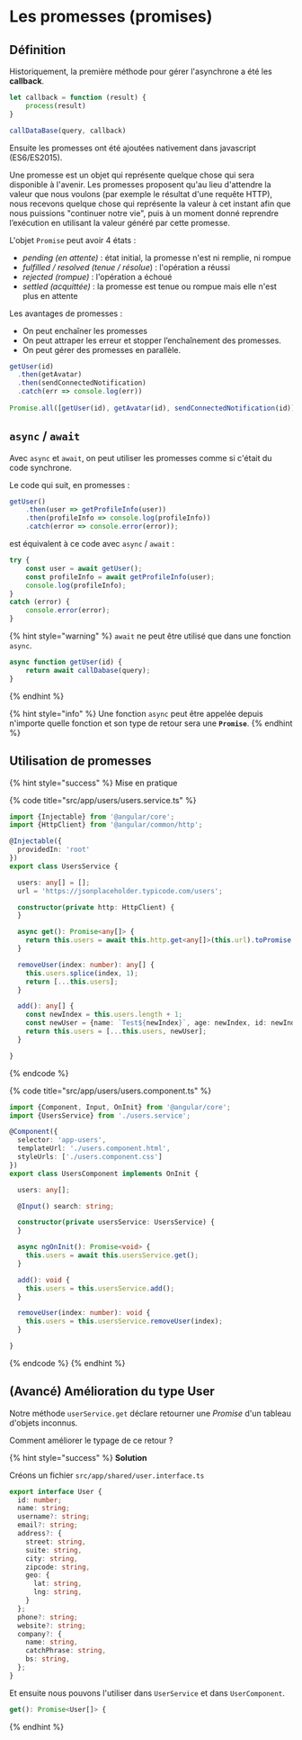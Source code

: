 # Les promesses \(promises\)

## Définition

Historiquement, la première méthode pour gérer l'asynchrone a été les **callback**.

```typescript
let callback = function (result) {
    process(result)
}

callDataBase(query, callback)
```

Ensuite les promesses ont été ajoutées nativement dans javascript \(ES6/ES2015\).

Une promesse est un objet qui représente quelque chose qui sera disponible à l'avenir. Les promesses proposent qu'au lieu d'attendre la valeur que nous voulons \(par exemple le résultat d'une requête HTTP\), nous recevons quelque chose qui représente la valeur à cet instant afin que nous puissions "continuer notre vie", puis à un moment donné reprendre l’exécution en utilisant la valeur généré par cette promesse.

L'objet `Promise` peut avoir 4 états :

* _pending \(en attente\)_ : état initial, la promesse n'est ni remplie, ni rompue
* _fulfilled / resolved \(tenue / résolue_\) : l'opération a réussi
* _rejected \(rompue\)_ : l'opération a échoué
* _settled \(acquittée\)_ : la promesse est tenue ou rompue mais elle n'est plus en attente

Les avantages de promesses :

* On peut enchaîner les promesses
* On peut attraper les erreur et stopper l’enchaînement des promesses.
* On peut gérer des promesses en parallèle.

```typescript
getUser(id)
  .then(getAvatar)
  .then(sendConnectedNotification)
  .catch(err => console.log(err))
  
Promise.all([getUser(id), getAvatar(id), sendConnectedNotification(id)])
```

## `async` / `await`

Avec `async` et `await`, on peut utiliser les promesses comme si c'était du code synchrone.

Le code qui suit, en promesses :

```typescript
getUser()
    .then(user => getProfileInfo(user))
    .then(profileInfo => console.log(profileInfo))
    .catch(error => console.error(error));
```

est équivalent à ce code avec `async` / `await` :

```typescript
try {
    const user = await getUser();
    const profileInfo = await getProfileInfo(user);
    console.log(profileInfo);
}
catch (error) {
    console.error(error);
}
```

{% hint style="warning" %}
`await` ne peut être utilisé que dans une fonction `async`.

```typescript
async function getUser(id) {
    return await callDabase(query);
}
```
{% endhint %}

{% hint style="info" %}
Une fonction `async` peut être appelée depuis n'importe quelle fonction et son type de retour sera une **`Promise`**.
{% endhint %}

## Utilisation de promesses

{% hint style="success" %}
Mise en pratique

{% code title="src/app/users/users.service.ts" %}
```typescript
import {Injectable} from '@angular/core';
import {HttpClient} from '@angular/common/http';

@Injectable({
  providedIn: 'root'
})
export class UsersService {

  users: any[] = [];
  url = 'https://jsonplaceholder.typicode.com/users';

  constructor(private http: HttpClient) {
  }

  async get(): Promise<any[]> {
    return this.users = await this.http.get<any[]>(this.url).toPromise();
  }

  removeUser(index: number): any[] {
    this.users.splice(index, 1);
    return [...this.users];
  }

  add(): any[] {
    const newIndex = this.users.length + 1;
    const newUser = {name: `Test${newIndex}`, age: newIndex, id: newIndex};
    return this.users = [...this.users, newUser];
  }

}
```
{% endcode %}

{% code title="src/app/users/users.component.ts" %}
```typescript
import {Component, Input, OnInit} from '@angular/core';
import {UsersService} from './users.service';

@Component({
  selector: 'app-users',
  templateUrl: './users.component.html',
  styleUrls: ['./users.component.css']
})
export class UsersComponent implements OnInit {

  users: any[];

  @Input() search: string;

  constructor(private usersService: UsersService) {
  }

  async ngOnInit(): Promise<void> {
    this.users = await this.usersService.get();
  }

  add(): void {
    this.users = this.usersService.add();
  }

  removeUser(index: number): void {
    this.users = this.usersService.removeUser(index);
  }

}
```
{% endcode %}
{% endhint %}

## \(Avancé\) Amélioration du type User

Notre méthode `userService.get` déclare retourner une _Promise_ d'un tableau d'objets inconnus.

Comment améliorer le typage de ce retour ?

{% hint style="success" %}
**Solution**

Créons un fichier `src/app/shared/user.interface.ts`

```typescript
export interface User {
  id: number;
  name: string;
  username?: string;
  email?: string;
  address?: {
    street: string,
    suite: string,
    city: string,
    zipcode: string,
    geo: {
      lat: string,
      lng: string,
    }
  };
  phone?: string;
  website?: string;
  company?: {
    name: string,
    catchPhrase: string,
    bs: string,
  };
}
```

Et ensuite nous pouvons l'utiliser dans `UserService`  et dans `UserComponent`.

```typescript
get(): Promise<User[]> {
```
{% endhint %}

